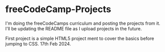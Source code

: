 # freeCodeCamp-Projects
I'm doing the freeCodeCamps curriculum and posting the projects from it.
I'll be updating the README file as I upload projects in the future.

First project is a simple HTML5 project ment to cover the basics before jumping to CSS. 17th Feb 2024.
